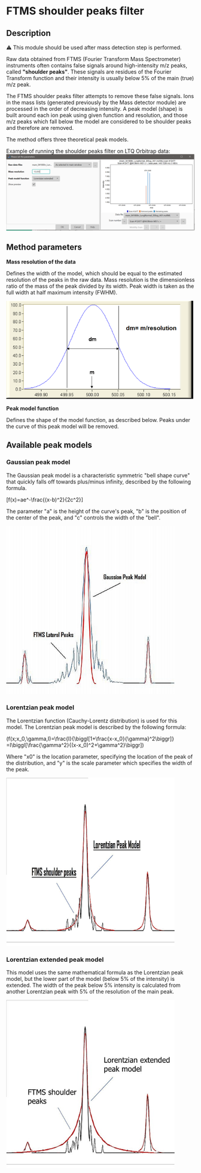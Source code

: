 # **FTMS shoulder peaks filter**

## **Description**

:warning: This module should be used after mass detection step is performed.

Raw data obtained from FTMS (Fourier Transform Mass Spectrometer) instruments often contains false signals around high-intensity m/z peaks, called **"shoulder peaks"**. These signals are residues of the Fourier Transform function and their intensity is usually below 5% of the main (true) m/z peak. 

The FTMS shoulder peaks filter attempts to remove these false signals. Ions in the mass lists (generated previously by the Mass detector module) are processed in the order of decreasing intensity. A peak model (shape) is built around each ion peak using given function and resolution, and those m/z peaks which fall below the model are considered to be shoulder peaks and therefore are removed. 

The method offers three theoretical peak models.

Example of running the shoulder peaks filter on LTQ Orbitrap data:
![Example FTMS](example-ftms.png)


## **Method parameters**

**Mass resolution of the data**

Defines the width of the model, which should be equal to the estimated resolution of the peaks in the raw data. Mass resolution is the dimensionless ratio of the mass of the peak divided by its width. Peak width is taken as the full width at half maximum intensity (FWHM).

<img src="resolving-power.png" width="500">

**Peak model function**

Defines the shape of the model function, as described below. Peaks under the curve of this peak model will be removed.

## **Available peak models**
### **Gaussian peak model**

The Gaussian peak model is a characteristic symmetric "bell shape curve" that quickly falls off towards plus/minus infinity, described by the following formula.

\[f(x)=ae^-\frac{(x-b)^2}{2c^2}\]

The parameter "a" is the height of the curve's peak, "b" is the position of the center of the peak, and "c" controls the width of the "bell".

<img src=gaussian-peak.jpg width=450>

### **Lorentzian peak model**

The Lorentzian function (Cauchy-Lorentz distribution) is used for this model. The Lorentzian peak model is described by the following formula:

\(f(x;x_0,\gamma,I)=\frac{I}{\biggl[1+\frac{x-x_0}{\gamma}^2\biggr]}
=I\biggl[\frac{\gamma^2}{(x-x_0)^2+\gamma^2}\biggr]\)

Where "x0" is the location parameter, specifying the location of the peak of the distribution, and "y" is the scale parameter which specifies the width of the peak.

<img src="lorentzian-peak.jpg" width="450">

### **Lorentzian extended peak model**

This model uses the same mathematical formula as the Lorentzian peak model, but the lower part of the model (below 5% of the intensity) is extended. The width of the peak below 5% intensity is calculated from another Lorentzian peak with 5% of the resolution of the main peak.

<img src="lorentzian-extended.jpg" width="450">
